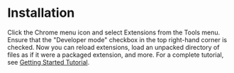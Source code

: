# Installation

Click the Chrome menu icon   and select Extensions from the Tools menu. Ensure that the "Developer mode" checkbox in the top right-hand corner is checked. Now you can reload extensions, load an unpacked directory of files as if it were a packaged extension, and more. For a complete tutorial, see [Getting Started Tutorial](https://developer.chrome.com/extensions/getstarted).